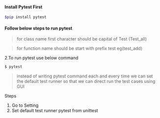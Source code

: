 
#### Install Pytest First
```bash
$pip install pytest
```
#### Follow below steps to run pytest
 > for class name first character should be capital of Test (Test_all)

 > for function name should be start with prefix test eg(test_add)

2.To run pytest use below command
```bash
$ pytest
```

> instead of writing pytest command each and every time we can set the default test runner so that we can direct run the test cases using GUI

Steps
1. Go to Setting
2. Set default test runner pytest from unittest

